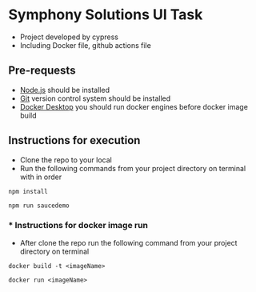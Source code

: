 # Symphony Solutions UI Task

* Project developed by cypress
* Including Docker file, github actions file

## Pre-requests
* [Node.js](https://nodejs.org/en) should be installed
* [Git](https://git-scm.com/downloads) version control system should be installed
* [Docker Desktop](https://www.docker.com/products/docker-desktop/) you should run docker engines before docker image build
## Instructions for execution
* Clone the repo to your local
* Run the following commands from your project directory on terminal with in order
```
npm install
```
```
npm run saucedemo
```

### * Instructions for docker image run
* After clone the repo run the following command from your project directory on terminal
```
docker build -t <imageName>
```
```
docker run <imageName>
```